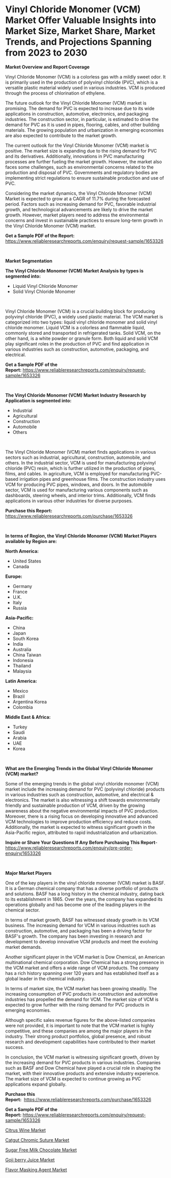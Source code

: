 <p><h1>Vinyl Chloride Monomer (VCM) Market Offer Valuable Insights into Market Size, Market Share, Market Trends, and Projections Spanning from 2023 to 2030</h1></p><p><strong>Market Overview and Report Coverage</strong></p>
<p><p>Vinyl Chloride Monomer (VCM) is a colorless gas with a mildly sweet odor. It is primarily used in the production of polyvinyl chloride (PVC), which is a versatile plastic material widely used in various industries. VCM is produced through the process of chlorination of ethylene.</p><p>The future outlook for the Vinyl Chloride Monomer (VCM) market is promising. The demand for PVC is expected to increase due to its wide applications in construction, automotive, electronics, and packaging industries. The construction sector, in particular, is estimated to drive the demand for PVC as it is used in pipes, flooring, cables, and other building materials. The growing population and urbanization in emerging economies are also expected to contribute to the market growth.</p><p>The current outlook for the Vinyl Chloride Monomer (VCM) market is positive. The market size is expanding due to the rising demand for PVC and its derivatives. Additionally, innovations in PVC manufacturing processes are further fueling the market growth. However, the market also faces some challenges, such as environmental concerns related to the production and disposal of PVC. Governments and regulatory bodies are implementing strict regulations to ensure sustainable production and use of PVC.</p><p>Considering the market dynamics, the Vinyl Chloride Monomer (VCM) Market is expected to grow at a CAGR of 11.7% during the forecasted period. Factors such as increasing demand for PVC, favorable industrial growth, and technological advancements are likely to drive the market growth. However, market players need to address the environmental concerns and invest in sustainable practices to ensure long-term growth in the Vinyl Chloride Monomer (VCM) market.</p></p>
<p><strong>Get a Sample PDF of the Report:</strong> <a href="https://www.reliableresearchreports.com/enquiry/request-sample/1653326">https://www.reliableresearchreports.com/enquiry/request-sample/1653326</a></p>
<p>&nbsp;</p>
<p><strong>Market Segmentation</strong></p>
<p><strong>The Vinyl Chloride Monomer (VCM) Market Analysis by types is segmented into:</strong></p>
<p><ul><li>Liquid Vinyl Chloride Monomer</li><li>Solid Vinyl Chloride Monomer</li></ul></p>
<p>&nbsp;</p>
<p><p>Vinyl Chloride Monomer (VCM) is a crucial building block for producing polyvinyl chloride (PVC), a widely used plastic material. The VCM market is categorized into two types: liquid vinyl chloride monomer and solid vinyl chloride monomer. Liquid VCM is a colorless and flammable liquid, commonly stored and transported in refrigerated tanks. Solid VCM, on the other hand, is a white powder or granule form. Both liquid and solid VCM play significant roles in the production of PVC and find application in various industries such as construction, automotive, packaging, and electrical.</p></p>
<p><strong>Get a Sample PDF of the Report:</strong>&nbsp;<a href="https://www.reliableresearchreports.com/enquiry/request-sample/1653326">https://www.reliableresearchreports.com/enquiry/request-sample/1653326</a></p>
<p>&nbsp;</p>
<p><strong>The Vinyl Chloride Monomer (VCM) Market Industry Research by Application is segmented into:</strong></p>
<p><ul><li>Industrial</li><li>Agricultural</li><li>Construction</li><li>Automobile</li><li>Others</li></ul></p>
<p>&nbsp;</p>
<p><p>The Vinyl Chloride Monomer (VCM) market finds applications in various sectors such as industrial, agricultural, construction, automobile, and others. In the industrial sector, VCM is used for manufacturing polyvinyl chloride (PVC) resin, which is further utilized in the production of pipes, films, and cables. In agriculture, VCM is employed for manufacturing PVC-based irrigation pipes and greenhouse films. The construction industry uses VCM for producing PVC pipes, windows, and doors. In the automobile sector, VCM is used for manufacturing various components such as dashboards, steering wheels, and interior trims. Additionally, VCM finds applications in various other industries for diverse purposes.</p></p>
<p><strong>Purchase this Report:</strong>&nbsp; <a href="https://www.reliableresearchreports.com/purchase/1653326">https://www.reliableresearchreports.com/purchase/1653326</a></p>
<p>&nbsp;</p>
<p><strong>In terms of Region, the Vinyl Chloride Monomer (VCM) Market Players available by Region are:</strong></p>
<p>
    <p> <strong> North America: </strong>
        <ul>
            <li>United States</li>
            <li>Canada</li>
        </ul>
        </p> 
    <p> <strong> Europe: </strong>
        <ul>
            <li>Germany</li>
            <li>France</li>
            <li>U.K.</li>
            <li>Italy</li>
            <li>Russia</li>
        </ul>
        </p> 
    <p> <strong> Asia-Pacific: </strong>
        <ul>
            <li>China</li>
            <li>Japan</li>
            <li>South Korea</li>
            <li>India</li>
            <li>Australia</li>
            <li>China Taiwan</li>
            <li>Indonesia</li>
            <li>Thailand</li>
            <li>Malaysia</li>
        </ul>
        </p> 
    <p> <strong> Latin America: </strong>
        <ul>
            <li>Mexico</li>
            <li>Brazil</li>
            <li>Argentina Korea</li>
            <li>Colombia</li>
        </ul>
        </p> 
    <p> <strong> Middle East & Africa: </strong>
        <ul>
            <li>Turkey</li>
            <li>Saudi</li>
            <li>Arabia</li>
            <li>UAE</li>
            <li>Korea</li>
        </ul>
    </p>
    </p>
<p>&nbsp;</p>
<p><strong>What are the Emerging Trends in the Global Vinyl Chloride Monomer (VCM) market?</strong></p>
<p><p>Some of the emerging trends in the global vinyl chloride monomer (VCM) market include the increasing demand for PVC (polyvinyl chloride) products in various industries such as construction, automotive, and electrical & electronics. The market is also witnessing a shift towards environmentally friendly and sustainable production of VCM, driven by the growing awareness about the negative environmental impacts of PVC production. Moreover, there is a rising focus on developing innovative and advanced VCM technologies to improve production efficiency and reduce costs. Additionally, the market is expected to witness significant growth in the Asia-Pacific region, attributed to rapid industrialization and urbanization.</p></p>
<p><strong>Inquire or Share Your Questions If Any Before Purchasing This Report</strong>- <a href="https://www.reliableresearchreports.com/enquiry/pre-order-enquiry/1653326">https://www.reliableresearchreports.com/enquiry/pre-order-enquiry/1653326</a></p>
<p>&nbsp;</p>
<p><strong>Major Market Players</strong></p>
<p><p>One of the key players in the vinyl chloride monomer (VCM) market is BASF. It is a German chemical company that has a diverse portfolio of products and solutions. BASF has a long history in the chemical industry, dating back to its establishment in 1865. Over the years, the company has expanded its operations globally and has become one of the leading players in the chemical sector.</p><p>In terms of market growth, BASF has witnessed steady growth in its VCM business. The increasing demand for VCM in various industries such as construction, automotive, and packaging has been a driving factor for BASF's growth. The company has been investing in research and development to develop innovative VCM products and meet the evolving market demands.</p><p>Another significant player in the VCM market is Dow Chemical, an American multinational chemical corporation. Dow Chemical has a strong presence in the VCM market and offers a wide range of VCM products. The company has a rich history spanning over 120 years and has established itself as a global leader in the chemical industry.</p><p>In terms of market size, the VCM market has been growing steadily. The increasing consumption of PVC products in construction and automotive industries has propelled the demand for VCM. The market size of VCM is expected to grow further with the rising demand for PVC products in emerging economies.</p><p>Although specific sales revenue figures for the above-listed companies were not provided, it is important to note that the VCM market is highly competitive, and these companies are among the major players in the industry. Their strong product portfolios, global presence, and robust research and development capabilities have contributed to their market success.</p><p>In conclusion, the VCM market is witnessing significant growth, driven by the increasing demand for PVC products in various industries. Companies such as BASF and Dow Chemical have played a crucial role in shaping the market, with their innovative products and extensive industry experience. The market size of VCM is expected to continue growing as PVC applications expand globally.</p></p>
<p><strong>Purchase this Report:</strong>&nbsp;&nbsp;<a href="https://www.reliableresearchreports.com/purchase/1653326">https://www.reliableresearchreports.com/purchase/1653326</a></p>
<p></p>
<p><strong>Get a Sample PDF of the Report:</strong>&nbsp;<a href="https://www.reliableresearchreports.com/enquiry/request-sample/1653326">https://www.reliableresearchreports.com/enquiry/request-sample/1653326</a></p>
<p><p><a href="https://medium.com/@dougschmidt645/analyzing-citrus-wine-market-global-industry-perspective-and-forecast-2023-to-2030-b19cd61c7467">Citrus Wine Market</a></p><p><a href="https://github.com/pizolina/Market-Research-Report-List-1/blob/main/catgut-chromic-suture-market.md">Catgut Chromic Suture Market</a></p><p><a href="https://medium.com/@birdielynch645/sugar-free-milk-chocolate-market-the-key-to-successful-business-strategy-forecast-till-2030-1fe2f3eb5408">Sugar Free Milk Chocolate Market</a></p><p><a href="https://medium.com/@kelsitorphy644/goji-berry-juice-market-exploring-market-share-market-trends-and-future-growth-891d3df546c9">Goji berry Juice Market</a></p><p><a href="https://github.com/lbird53714/Market-Research-Report-List-1/blob/main/flavor-masking-agent-market.md">Flavor Masking Agent Market</a></p></p>